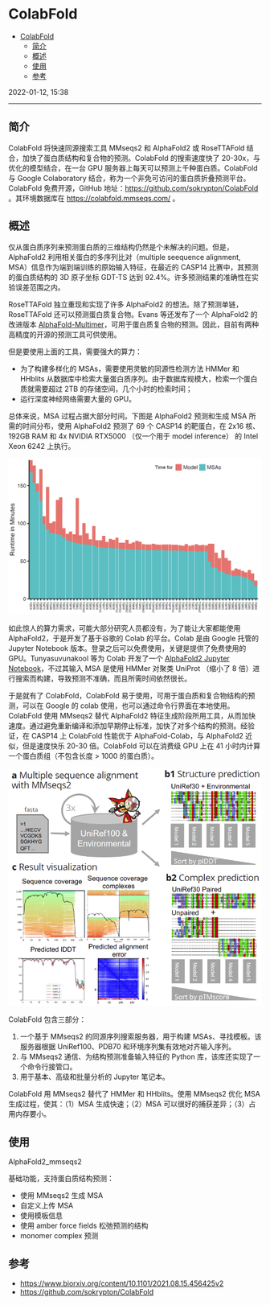 # ColabFold

- [ColabFold](#colabfold)
  - [简介](#简介)
  - [概述](#概述)
  - [使用](#使用)
  - [参考](#参考)

2022-01-12, 15:38
***

## 简介

ColabFold 将快速同源搜索工具 MMseqs2 和 AlphaFold2 或 RoseTTAFold 结合，加快了蛋白质结构和复合物的预测。ColabFold 的搜索速度快了 20-30x，与优化的模型结合，在一台 GPU 服务器上每天可以预测上千种蛋白质。ColabFold 与 Google Colaboratory 结合，称为一个非免可访问的蛋白质折叠预测平台。ColabFold 免费开源，GitHub 地址：https://github.com/sokrypton/ColabFold 。其环境数据库在 https://colabfold.mmseqs.com/ 。

## 概述

仅从蛋白质序列来预测蛋白质的三维结构仍然是个未解决的问题。但是，AlphaFold2 利用相关蛋白的多序列比对（multiple seequence alignment, MSA）信息作为端到端训练的原始输入特征，在最近的 CASP14 比赛中，其预测的蛋白质结构的 3D 原子坐标 GDT-TS 达到 92.4%。许多预测结果的准确性在实验误差范围之内。

RoseTTAFold 独立重现和实现了许多 AlphaFold2 的想法。除了预测单链，RoseTTAFold 还可以预测蛋白质复合物。Evans 等还发布了一个 AlphaFold2 的改进版本 [AlphaFold-Multimer](https://www.biorxiv.org/content/10.1101/2021.10.04.463034v1)，可用于蛋白质复合物的预测。因此，目前有两种高精度的开源的预测工具可供使用。

但是要使用上面的工具，需要强大的算力：

- 为了构建多样化的 MSAs，需要使用灵敏的同源性检测方法 HMMer 和 HHblits 从数据库中检索大量蛋白质序列。由于数据库规模大，检索一个蛋白质就需要超过 2TB 的存储空间，几个小时的检索时间；
- 运行深度神经网络需要大量的 GPU。

总体来说，MSA 过程占据大部分时间。下图是 AlphaFold2 预测和生成 MSA 所需的时间分布，使用 AlphaFold2 预测了 69 个 CASP14 的靶蛋白，在 2x16 核、192GB RAM 和 4x NVIDIA RTX5000 （仅一个用于 model inference） 的 Intel Xeon 6242 上执行。

![](images/2022-01-12-15-27-03.png)

如此惊人的算力需求，可能大部分研究人员都没有，为了能让大家都能使用 AlphaFold2，于是开发了基于谷歌的 Colab 的平台。Colab 是由 Google 托管的 Jupyter Notebook 版本。登录之后可以免费使用，关键是提供了免费使用的 GPU。Tunyasuvunakool 等为 Colab 开发了一个 [AlphaFold2 Jupyter Notebook](https://colab.research.google.com/github/deepmind/alphafold/blob/main/notebooks/AlphaFold.ipynb)，不过其输入 MSA 是使用 HMMer 对聚类 UniProt （缩小了 8 倍）进行搜索而构建，导致预测不准确，而且所需时间依然很长。

于是就有了 ColabFold，ColabFold 易于使用，可用于蛋白质和复合物结构的预测，可以在 Google 的 colab 使用，也可以通过命令行界面在本地使用。ColabFold 使用 MMseqs2 替代 AlphaFold2 特征生成阶段所用工具，从而加快速度。通过避免重新编译和添加早期停止标准，加快了对多个结构的预测。经验证，在 CASP14 上 ColabFold 性能优于 AlphaFold-Colab，与  AlphaFold2 近似，但是速度快乐 20-30 倍。ColabFold 可以在消费级 GPU 上在 41 小时内计算一个蛋白质组（不包含长度 > 1000 的蛋白质）。

![](images/2022-01-12-15-47-29.png)

ColabFold 包含三部分：

1. 一个基于 MMseqs2 的同源序列搜索服务器，用于构建 MSAs、寻找模板。该服务器根据 UniRef100、PDB70 和环境序列集有效地对齐输入序列。
2. 与 MMseqs2 通信、为结构预测准备输入特征的 Python 库，该库还实现了一个命令行接管口。
3. 用于基本、高级和批量分析的 Jupyter 笔记本。

ColabFold 用 MMseqs2 替代了 HMMer 和 HHblits。使用 MMseqs2 优化 MSA 生成过程，使其：（1）MSA 生成快速；（2）MSA 可以很好的捕获差异；（3）占用内存要小。

## 使用

AlphaFold2_mmseqs2

基础功能，支持蛋白质结构预测：

- 使用 MMseqs2 生成 MSA
- 自定义上传 MSA
- 使用模板信息
- 使用 amber force fields 松弛预测的结构
- monomer complex 预测



## 参考

- https://www.biorxiv.org/content/10.1101/2021.08.15.456425v2
- https://github.com/sokrypton/ColabFold

